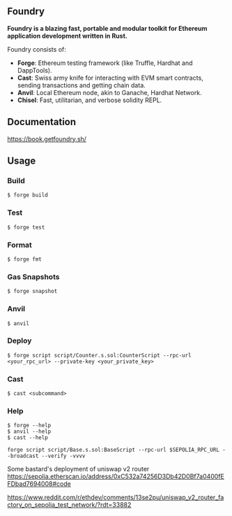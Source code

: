## Foundry

**Foundry is a blazing fast, portable and modular toolkit for Ethereum application development written in Rust.**

Foundry consists of:

-   **Forge**: Ethereum testing framework (like Truffle, Hardhat and DappTools).
-   **Cast**: Swiss army knife for interacting with EVM smart contracts, sending transactions and getting chain data.
-   **Anvil**: Local Ethereum node, akin to Ganache, Hardhat Network.
-   **Chisel**: Fast, utilitarian, and verbose solidity REPL.

## Documentation

https://book.getfoundry.sh/

## Usage

### Build

```shell
$ forge build
```

### Test

```shell
$ forge test
```

### Format

```shell
$ forge fmt
```

### Gas Snapshots

```shell
$ forge snapshot
```

### Anvil

```shell
$ anvil
```

### Deploy

```shell
$ forge script script/Counter.s.sol:CounterScript --rpc-url <your_rpc_url> --private-key <your_private_key>
```

### Cast

```shell
$ cast <subcommand>
```

### Help

```shell
$ forge --help
$ anvil --help
$ cast --help
```


```shell 
forge script script/Base.s.sol:BaseScript --rpc-url $SEPOLIA_RPC_URL --broadcast --verify -vvvv
```

Some bastard's deployment of uniswap v2 router 
https://sepolia.etherscan.io/address/0xC532a74256D3Db42D0Bf7a0400fEFDbad7694008#code

https://www.reddit.com/r/ethdev/comments/13se2pu/uniswap_v2_router_factory_on_sepolia_test_network/?rdt=33882